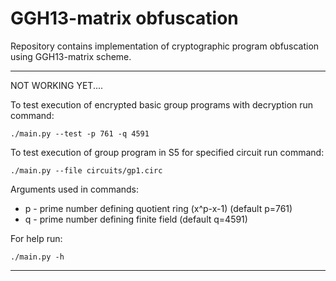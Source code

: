 # GGH13-matrix obfuscation

Repository contains implementation of cryptographic program obfuscation using GGH13-matrix scheme.

-----------------------------------------------------------------------------------------

NOT WORKING YET....

To test execution of encrypted basic group programs with decryption run command:

`./main.py --test -p 761 -q 4591`

To test execution of group program in S5 for specified circuit run command:

`./main.py --file circuits/gp1.circ`

Arguments used in commands:
- p - prime number defining quotient ring (x^p-x-1) (default p=761)
- q - prime number defining finite field (default q=4591)

For help run:

`./main.py -h`

-----------------------------------------------------------------------------------------
